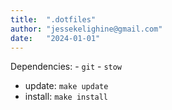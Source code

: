```yaml
---
title:  ".dotfiles"
author: "jessekelighine@gmail.com"
date:   "2024-01-01"
---
```


Dependencies:
	- `git`
	- `stow`

- update:  `make update`
- install: `make install`
